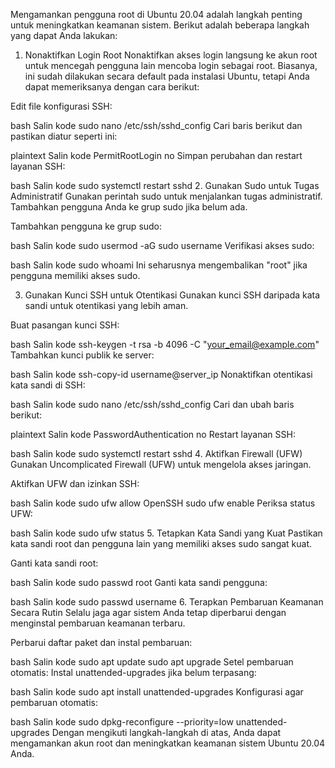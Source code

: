 ---
---


Mengamankan pengguna root di Ubuntu 20.04 adalah langkah penting untuk meningkatkan keamanan sistem. Berikut adalah beberapa langkah yang dapat Anda lakukan:

1. Nonaktifkan Login Root
Nonaktifkan akses login langsung ke akun root untuk mencegah pengguna lain mencoba login sebagai root. Biasanya, ini sudah dilakukan secara default pada instalasi Ubuntu, tetapi Anda dapat memeriksanya dengan cara berikut:

Edit file konfigurasi SSH:

bash
Salin kode
sudo nano /etc/ssh/sshd_config
Cari baris berikut dan pastikan diatur seperti ini:

plaintext
Salin kode
PermitRootLogin no
Simpan perubahan dan restart layanan SSH:

bash
Salin kode
sudo systemctl restart sshd
2. Gunakan Sudo untuk Tugas Administratif
Gunakan perintah sudo untuk menjalankan tugas administratif. Tambahkan pengguna Anda ke grup sudo jika belum ada.

Tambahkan pengguna ke grup sudo:

bash
Salin kode
sudo usermod -aG sudo username
Verifikasi akses sudo:

bash
Salin kode
sudo whoami
Ini seharusnya mengembalikan "root" jika pengguna memiliki akses sudo.

3. Gunakan Kunci SSH untuk Otentikasi
Gunakan kunci SSH daripada kata sandi untuk otentikasi yang lebih aman.

Buat pasangan kunci SSH:

bash
Salin kode
ssh-keygen -t rsa -b 4096 -C "your_email@example.com"
Tambahkan kunci publik ke server:

bash
Salin kode
ssh-copy-id username@server_ip
Nonaktifkan otentikasi kata sandi di SSH:

bash
Salin kode
sudo nano /etc/ssh/sshd_config
Cari dan ubah baris berikut:

plaintext
Salin kode
PasswordAuthentication no
Restart layanan SSH:

bash
Salin kode
sudo systemctl restart sshd
4. Aktifkan Firewall (UFW)
Gunakan Uncomplicated Firewall (UFW) untuk mengelola akses jaringan.

Aktifkan UFW dan izinkan SSH:

bash
Salin kode
sudo ufw allow OpenSSH
sudo ufw enable
Periksa status UFW:

bash
Salin kode
sudo ufw status
5. Tetapkan Kata Sandi yang Kuat
Pastikan kata sandi root dan pengguna lain yang memiliki akses sudo sangat kuat.

Ganti kata sandi root:

bash
Salin kode
sudo passwd root
Ganti kata sandi pengguna:

bash
Salin kode
sudo passwd username
6. Terapkan Pembaruan Keamanan Secara Rutin
Selalu jaga agar sistem Anda tetap diperbarui dengan menginstal pembaruan keamanan terbaru.

Perbarui daftar paket dan instal pembaruan:

bash
Salin kode
sudo apt update
sudo apt upgrade
Setel pembaruan otomatis:
Instal unattended-upgrades jika belum terpasang:

bash
Salin kode
sudo apt install unattended-upgrades
Konfigurasi agar pembaruan otomatis:

bash
Salin kode
sudo dpkg-reconfigure --priority=low unattended-upgrades
Dengan mengikuti langkah-langkah di atas, Anda dapat mengamankan akun root dan meningkatkan keamanan sistem Ubuntu 20.04 Anda.
